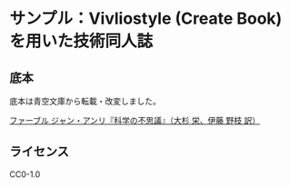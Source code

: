 # サンプル：Vivliostyle (Create Book) を用いた技術同人誌

## 底本

底本は青空文庫から転載・改変しました。

[ファーブル ジャン・アンリ『科学の不思議』（大杉 栄、伊藤 野枝 訳）](https://www.aozora.gr.jp/cards/001049/card4920.html)

## ライセンス

CC0-1.0
